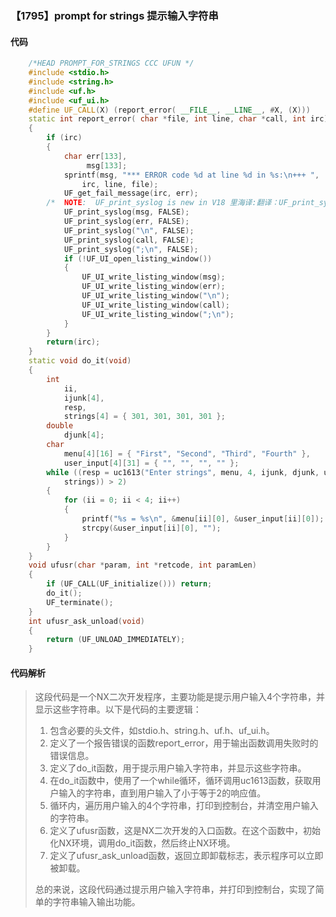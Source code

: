 ### 【1795】prompt for strings 提示输入字符串

#### 代码

```cpp
    /*HEAD PROMPT_FOR_STRINGS CCC UFUN */  
    #include <stdio.h>  
    #include <string.h>  
    #include <uf.h>  
    #include <uf_ui.h>  
    #define UF_CALL(X) (report_error( __FILE__, __LINE__, #X, (X)))  
    static int report_error( char *file, int line, char *call, int irc)  
    {  
        if (irc)  
        {  
            char err[133],  
                 msg[133];  
            sprintf(msg, "*** ERROR code %d at line %d in %s:\n+++ ",  
                irc, line, file);  
            UF_get_fail_message(irc, err);  
        /*  NOTE:  UF_print_syslog is new in V18 里海译:翻译：UF_print_syslog是在V18版本中新增的功能。 */  
            UF_print_syslog(msg, FALSE);  
            UF_print_syslog(err, FALSE);  
            UF_print_syslog("\n", FALSE);  
            UF_print_syslog(call, FALSE);  
            UF_print_syslog(";\n", FALSE);  
            if (!UF_UI_open_listing_window())  
            {  
                UF_UI_write_listing_window(msg);  
                UF_UI_write_listing_window(err);  
                UF_UI_write_listing_window("\n");  
                UF_UI_write_listing_window(call);  
                UF_UI_write_listing_window(";\n");  
            }  
        }  
        return(irc);  
    }  
    static void do_it(void)  
    {  
        int  
            ii,  
            ijunk[4],  
            resp,  
            strings[4] = { 301, 301, 301, 301 };  
        double  
            djunk[4];  
        char  
            menu[4][16] = { "First", "Second", "Third", "Fourth" },  
            user_input[4][31] = { "", "", "", "" };  
        while ((resp = uc1613("Enter strings", menu, 4, ijunk, djunk, user_input,  
            strings)) > 2)  
        {  
            for (ii = 0; ii < 4; ii++)  
            {  
                printf("%s = %s\n", &menu[ii][0], &user_input[ii][0]);  
                strcpy(&user_input[ii][0], "");  
            }  
        }  
    }  
    void ufusr(char *param, int *retcode, int paramLen)  
    {  
        if (UF_CALL(UF_initialize())) return;  
        do_it();  
        UF_terminate();  
    }  
    int ufusr_ask_unload(void)  
    {  
        return (UF_UNLOAD_IMMEDIATELY);  
    }

```

#### 代码解析

> 这段代码是一个NX二次开发程序，主要功能是提示用户输入4个字符串，并显示这些字符串。以下是代码的主要逻辑：
>
> 1. 包含必要的头文件，如stdio.h、string.h、uf.h、uf_ui.h。
> 2. 定义了一个报告错误的函数report_error，用于输出函数调用失败时的错误信息。
> 3. 定义了do_it函数，用于提示用户输入字符串，并显示这些字符串。
> 4. 在do_it函数中，使用了一个while循环，循环调用uc1613函数，获取用户输入的字符串，直到用户输入了小于等于2的响应值。
> 5. 循环内，遍历用户输入的4个字符串，打印到控制台，并清空用户输入的字符串。
> 6. 定义了ufusr函数，这是NX二次开发的入口函数。在这个函数中，初始化NX环境，调用do_it函数，然后终止NX环境。
> 7. 定义了ufusr_ask_unload函数，返回立即卸载标志，表示程序可以立即被卸载。
>
> 总的来说，这段代码通过提示用户输入字符串，并打印到控制台，实现了简单的字符串输入输出功能。
>

